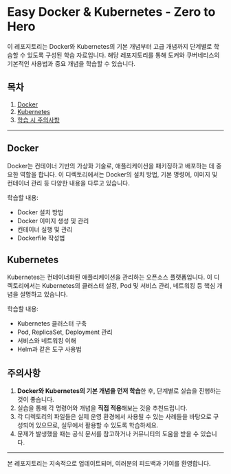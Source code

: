 
# Easy Docker & Kubernetes - Zero to Hero

이 레포지토리는 Docker와 Kubernetes의 기본 개념부터 고급 개념까지 단계별로 학습할 수 있도록 구성된 학습 자료입니다. 해당 레포지토리를 통해 도커와 쿠버네티스의 기본적인 사용법과 중요 개념을 학습할 수 있습니다.

## 목차
1. [Docker](#docker)
2. [Kubernetes](#kubernetes)
3. [학습 시 주의사항](#주의사항)

---

## Docker

Docker는 컨테이너 기반의 가상화 기술로, 애플리케이션을 패키징하고 배포하는 데 중요한 역할을 합니다. 이 디렉토리에서는 Docker의 설치 방법, 기본 명령어, 이미지 및 컨테이너 관리 등 다양한 내용을 다루고 있습니다.

학습할 내용:
- Docker 설치 방법
- Docker 이미지 생성 및 관리
- 컨테이너 실행 및 관리
- Dockerfile 작성법

## Kubernetes

Kubernetes는 컨테이너화된 애플리케이션을 관리하는 오픈소스 플랫폼입니다. 이 디렉토리에서는 Kubernetes의 클러스터 설정, Pod 및 서비스 관리, 네트워킹 등 핵심 개념을 설명하고 있습니다.

학습할 내용:
- Kubernetes 클러스터 구축
- Pod, ReplicaSet, Deployment 관리
- 서비스와 네트워킹 이해
- Helm과 같은 도구 사용법

## 주의사항

1. **Docker와 Kubernetes의 기본 개념을 먼저 학습**한 후, 단계별로 실습을 진행하는 것이 좋습니다.
2. 실습을 통해 각 명령어와 개념을 **직접 적용**해보는 것을 추천드립니다.
3. 각 디렉토리의 파일들은 실제 운영 환경에서 사용될 수 있는 사례들을 바탕으로 구성되어 있으므로, 실무에서 활용할 수 있도록 학습하세요.
4. 문제가 발생했을 때는 공식 문서를 참고하거나 커뮤니티의 도움을 받을 수 있습니다.

---

본 레포지토리는 지속적으로 업데이트되며, 여러분의 피드백과 기여를 환영합니다.
